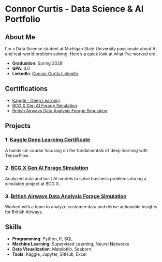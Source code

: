 # Connor Curtis - Data Science & AI Portfolio

## About Me

I'm a Data Science student at Michigan State University passionate about AI and real-world problem solving. Here’s a quick look at what I’ve worked on:

- **Graduation**: Spring 2028
- **GPA**: 4.0
- **LinkedIn**: [Connor Curtis LinkedIn](https://www.linkedin.com/in/connor-curtis-803028364/)

## Certifications

- [Kaggle - Deep Learning](https://github.com/connorcurtis6/ConnorCurtis-Portfolio/blob/main/Kaggle-%20Intro%20to%20Deep%20Learning%20Certificate.png?raw=true)
- [BCG X Gen AI Forage Simulation](https://github.com/connorcurtis6/ConnorCurtis-Portfolio/blob/main/Forage%20-%20BCG%20X%20Certificate%20(job%20simulation).pdf)
- [British Airways Data Analysis Forage Simulation](forage-british-airways/README.md)

## Projects

### 1. [Kaggle Deep Learning Certificate](kaggle-deep-learning-cert/README.md)
A hands-on course focusing on the fundamentals of deep learning with TensorFlow.

### 2. [BCG X Gen AI Forage Simulation](forage-bcg-x-genai/README.md)
Analyzed data and built AI models to solve business problems during a simulated project at BCG X.

### 3. [British Airways Data Analysis Forage Simulation](forage-british-airways/README.md)
Worked with a team to analyze customer data and derive actionable insights for British Airways.

## Skills

- **Programming**: Python, R, SQL
- **Machine Learning**: Supervised Learning, Neural Networks
- **Data Visualization**: Matplotlib, Seaborn
- **Tools**: Kaggle, Jupyter, GitHub, Excel
